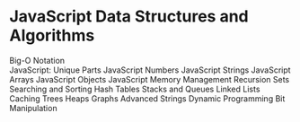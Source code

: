# JavaScript Data Structures and Algorithms

Big-O Notation<br />
JavaScript: Unique Parts
JavaScript Numbers
JavaScript Strings
JavaScript Arrays
JavaScript Objects
JavaScript Memory Management
Recursion
Sets
Searching and Sorting
Hash Tables
Stacks and Queues
Linked Lists
Caching
Trees
Heaps
Graphs
Advanced Strings
Dynamic Programming
Bit Manipulation
